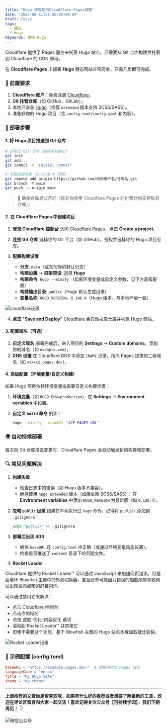 ```yaml
---
title: "Hugo 博客使用Cloudflare Pages部署"
date: "2025-08-11T21:56:05+08:00"
draft: false
tags:
  - 建站
  - Hugo
keywords: 建站,Hugo
---
```


Cloudflare 提供了 Pages 服务来托管 Hugo 站点。只需要从 Git 仓库构建并托管到 Cloudflare 的 CDN 即可。

在 **Cloudflare Pages** 上部署 **Hugo** 静态网站非常简单，只需几步即可完成。

### **📌 前置要求**

1. **Cloudflare 账户**：免费注册 [Cloudflare](https://dash.cloudflare.com/)。
2. **Git 托管仓库**（如 GitHub、GitLab）。
3. 本地已安装 [Hugo](https://gohugo.io/)（推荐 `extended` 版本支持 SCSS/SASS）。
4. 准备好你的 Hugo 项目（含 `config.toml`/`config.yaml` 和内容）。

### **🚀 部署步骤**

#### **1. 将 Hugo 项目推送到 Git 仓库**

```bash
# 初始化 Git 仓库（如尚未初始化）
git init
git add .
git commit -m "Initial commit"

# 关联远程仓库（以 GitHub 为例）
git remote add origin https://github.com/你的用户名/仓库名.git
git branch -M main
git push -u origin main
```

> 📌 确保仓库是公开的（除非你使用 Cloudflare Pages 的付费计划支持私有仓库）。

#### **2. 在 Cloudflare Pages 中创建项目**

1. **登录 Cloudflare 控制台**
   访问 [Cloudflare Pages](https://dash.cloudflare.com/?to=/:account/pages)，点击 **Create a project**。

2. **连接 Git 仓库**
   选择你的 Git 平台（如 GitHub），授权并选择你的 Hugo 项目仓库。

3. **配置构建设置**

   - **分支**: `main`（或其他你的默认分支）
   - **构建设置** → **框架预设**: 选择 **Hugo**
   - **构建命令**: `hugo --minify`
     （如需环境变量或自定义参数，见下方高级配置）
   - **构建输出目录**: `public`（Hugo 默认生成目录）
   - **变量名称**: `HUGO_VERSION`，`0.146.0`（Hugo 版本，与本地环境一致）

![cloudflare设置](https://cdn.jsdelivr.net/gh/tabortao/imagebed/2025/20250812183144063.webp)


4. **点击 "Save and Deploy"**
   Cloudflare 会自动拉取仓库并构建 Hugo 网站。

#### **3. 配置域名（可选）**

1. **自定义域名**
   部署完成后，进入项目的 **Settings** → **Custom domains**，添加你的域名（如 `example.com`）。
2. **DNS 设置**
   在 Cloudflare DNS 中添加 `CNAME` 记录，指向 Pages 提供的二级域名（如 `xxxxxx.pages.dev`）。

#### **4. 高级配置（环境变量/自定义构建）**

如果 Hugo 项目依赖环境变量或需要自定义构建步骤：

1. **环境变量**（如 `HUGO_ENV=production`）
   在 **Settings** → **Environment variables** 中设置。
2. **自定义 `build` 命令**
   例如：

   ```bash
   hugo --minify --baseURL "$CF_PAGES_URL"
   ```

### **🌍 自动持续部署**

每次向 Git 仓库推送变更时，Cloudflare Pages 会自动触发新的构建和部署。

### **🔍 常见问题解决**

1. **构建失败**

   - 检查日志中的错误（如 Hugo 版本不兼容）。
   - 确保使用 `hugo extended` 版本（如果依赖 SCSS/SASS）：
     在 **Environment variables** 中添加 `HUGO_VERSION` 为最新版（如 `0.120.4`）。

2. **忽略 `public` 目录**
   如果在本地执行过 `hugo` 命令，记得将 `public/` 添加到 `.gitignore`：

   ```bash
   echo "public/" >> .gitignore
   ```

3. **部署后出现 404**

   - 确保 `baseURL` 在 `config.toml` 中正确（或通过环境变量动态设置）。
   - 检查是否推送了 `content` 目录下的页面文件。

4. **Rocket Loader**

Cloudflare 提供的 Rocket Loader™ 可以通过 JavaScript 来加速网页渲染，但是会破坏 Blowfish 主题中的外观切换器，甚至还有可能因为错误的加载顺序导致网站出现或亮或暗的屏幕闪烁。

可以通过禁用它来解决：

- 点击 Cloudflare 控制台
- 点击你的域名
- 点击 速度-优化-内容优化 选项
- 滚动到 Rocket Loader™ 并禁用它
- 即使不需要这个功能，基于 Blowfish 主题的 Hugo 站点本身加载就比较快。

![Rocket Loader设置](https://cdn.jsdelivr.net/gh/tabortao/imagebed/2025/20250812164725432.webp)

### **🎯 示例配置 (config.toml)**

```toml
baseURL = "https://example.pages.dev/"  # 替换为你的 Pages 域名
languageCode = "en-us"
title = "My Hugo Site"
theme = "my-theme"
```
---
**上面推荐的文章你是否喜欢呢，如果有什么好的推荐或者想要了解最新的工具，欢迎在评论区留言和大家一起交流！喜欢记得关注公众号【可持续学园】，我们下期再见！**    👇

![微信公众号](https://img.sdgarden.top/blog/2025/08/微信公众号-20250813124220-913xdfk.webp)